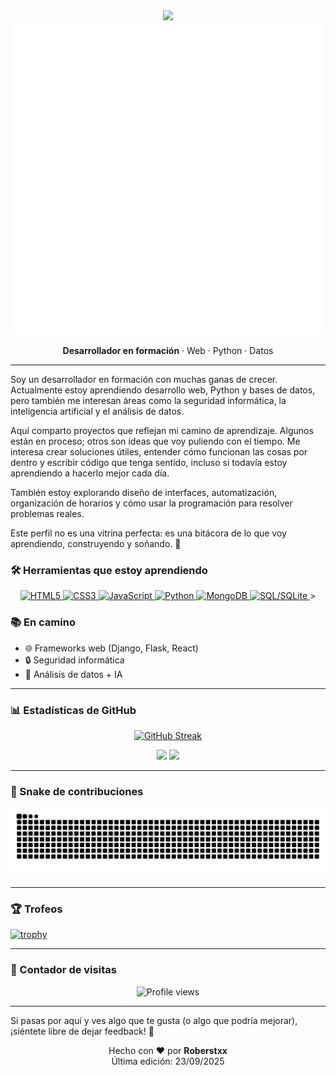 <div align="center">
  <img src="https://emojis.slackmojis.com/emojis/images/1531845129/4308/blob-wave.gif?1531845129" width="60" />

  <img src="https://raw.githubusercontent.com/Roberstxx/Roberstxx/main/roberstxx-logooo2.gif" alt="¡Hola! Soy Roberstxx" width="500"/>

  **Desarrollador en formación** · Web · Python · Datos
</div>

---

Soy un desarrollador en formación con muchas ganas de crecer. Actualmente estoy aprendiendo desarrollo web, Python y bases de datos, pero también me interesan áreas como la seguridad informática, la inteligencia artificial y el análisis de datos.

Aquí comparto proyectos que reflejan mi camino de aprendizaje. Algunos están en proceso; otros son ideas que voy puliendo con el tiempo. Me interesa crear soluciones útiles, entender cómo funcionan las cosas por dentro y escribir código que tenga sentido, incluso si todavía estoy aprendiendo a hacerlo mejor cada día.

También estoy explorando diseño de interfaces, automatización, organización de horarios y cómo usar la programación para resolver problemas reales.

Este perfil no es una vitrina perfecta: es una bitácora de lo que voy aprendiendo, construyendo y soñando. 🚀


### 🛠️ Herramientas que estoy aprendiendo
<div align="center">
  <p>
    <!-- Web -->
    <a href="https://html.spec.whatwg.org/">
      <img src="https://img.shields.io/badge/HTML5-E34F26?style=for-the-badge&logo=html5&logoColor=white" alt="HTML5"/>
    </a>
    <a href="https://www.w3.org/Style/CSS/">
      <img src="https://img.shields.io/badge/CSS3-1572B6?style=for-the-badge&logo=css3&logoColor=white" alt="CSS3"/>
    </a>
    <a href="https://developer.mozilla.org/docs/Web/JavaScript">
      <img src="https://img.shields.io/badge/JavaScript-F7DF1E?style=for-the-badge&logo=javascript&logoColor=black" alt="JavaScript"/>
    </a>

  
 <a href="https://www.python.org/">
<img src="https://img.shields.io/badge/Python-3776AB?style=for-the-badge&logo=python&logoColor=white" alt="Python"/>
</a>
<a href="https://www.mongodb.com/">
<img src="https://img.shields.io/badge/MongoDB-47A248?style=for-the-badge&logo=mongodb&logoColor=white" alt="MongoDB"/>
</a>
<a href="https://sqlite.org/">
<img src="https://img.shields.io/badge/SQL-4479A1?style=for-the-badge&logo=sqlite&logoColor=white" alt="SQL/SQLite"/>
</a>>
  </p>
</div>




### 📚 En camino
- 🌐 Frameworks web (Django, Flask, React)
- 🔒 Seguridad informática
- 🤖 Análisis de datos + IA

---

### 📊 Estadísticas de GitHub
<div align="center">

[![GitHub Streak](https://streak-stats.demolab.com?user=Roberstxx&theme=whatsapp-dark2&card_width=830)](https://git.io/streak-stats)

<img height="200" src="https://github-readme-stats.vercel.app/api?username=Roberstxx&show_icons=true&theme=gotham" />

<img height="200" src="https://github-readme-stats.vercel.app/api/top-langs/?username=Roberstxx&layout=compact&langs_count=8&hide=jupyter%20notebook&card_width=330&theme=gotham" />

</div>

---

### 🐍 Snake de contribuciones
<picture>
  <source media="(prefers-color-scheme: dark)" srcset="https://raw.githubusercontent.com/Roberstxx/Roberstxx/output/github-contribution-grid-snake-dark.svg">
  <source media="(prefers-color-scheme: light)" srcset="https://raw.githubusercontent.com/Roberstxx/Roberstxx/output/github-contribution-grid-snake.svg">
  <img alt="github contribution grid snake animation" src="https://raw.githubusercontent.com/Roberstxx/Roberstxx/output/github-contribution-grid-snake.svg">
</picture>

---

### 🏆 Trofeos
[![trophy](https://github-profile-trophy.vercel.app/?username=Roberstxx&theme=gruvbox&row=1&column=5)](https://github.com/ryo-ma/github-profile-trophy)

---

### 🌟 Contador de visitas
<p align="center">
  <img src="https://komarev.com/ghpvc/?username=Roberstxx&color=brightgreen" alt="Profile views"/>
</p>

---

Si pasas por aquí y ves algo que te gusta (o algo que podría mejorar), ¡siéntete libre de dejar feedback! 🙌

<div align="center">
  Hecho con ❤️ por <b>Roberstxx</b><br>
  Última edición: 23/09/2025
</div>
